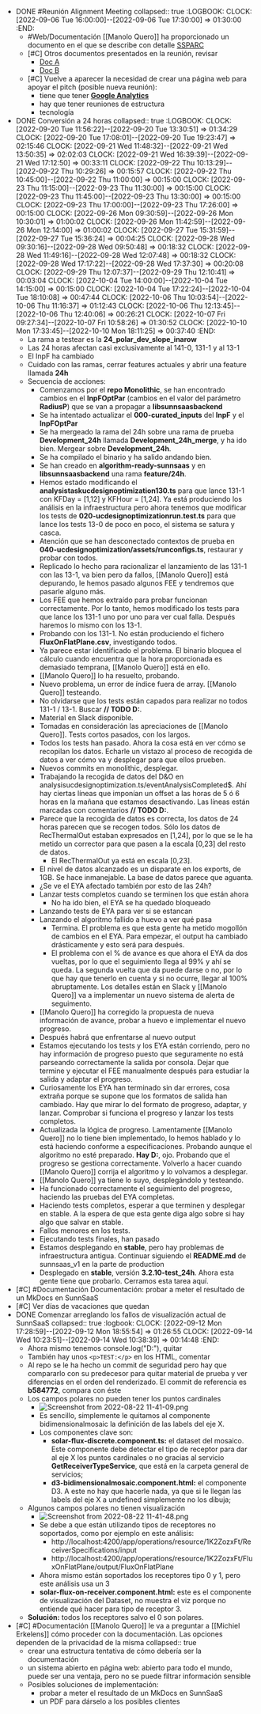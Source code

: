 - DONE #Reunión Alignment Meeting
  collapsed:: true
  :LOGBOOK:
  CLOCK: [2022-09-06 Tue 16:00:00]--[2022-09-06 Tue 17:30:00] =>  01:30:00
  :END:
  - #Web/Documentación [[Manolo Quero]] ha proporcionado un documento en el que se describe con detalle [SSPARC](https://docs.google.com/presentation/d/1fK81HX7OvGu6YDoDr6pp96g6NVgB9eA5946jOKIiwPw/edit#slide=id.g60a1ec3113_2_27)
  - [#C] Otros documentos presentados en la reunión, revisar
    - [Doc A](https://docs.google.com/presentation/d/1fK81HX7OvGu6YDoDr6pp96g6NVgB9eA5946jOKIiwPw/edit#slide=id.g60a1ec3113_2_27)
    - [Doc B](https://docs.google.com/document/d/1ni8YZ5L3ghywAQ5tfomGQUO13h7XElDWEUAJ0ySgbQw/edit)
  - [#C] Vuelve a aparecer la necesidad de crear una página web para apoyar el pitch (posible nueva reunión):
    - tiene que tener [**Google Analytics**](https://analytics.google.com/analytics/web/#/report-home/a119242697w176539699p175376432)
    - hay que tener reuniones de estructura
    - tecnología
- DONE Conversión a 24 horas
  collapsed:: true
  :LOGBOOK:
  CLOCK: [2022-09-20 Tue 11:56:22]--[2022-09-20 Tue 13:30:51] =>  01:34:29
  CLOCK: [2022-09-20 Tue 17:08:01]--[2022-09-20 Tue 19:23:47] =>  02:15:46
  CLOCK: [2022-09-21 Wed 11:48:32]--[2022-09-21 Wed 13:50:35] =>  02:02:03
  CLOCK: [2022-09-21 Wed 16:39:39]--[2022-09-21 Wed 17:12:50] =>  00:33:11
  CLOCK: [2022-09-22 Thu 10:13:29]--[2022-09-22 Thu 10:29:26] =>  00:15:57
  CLOCK: [2022-09-22 Thu 10:45:00]--[2022-09-22 Thu 11:00:00] =>  00:15:00
  CLOCK: [2022-09-23 Thu 11:15:00]--[2022-09-23 Thu 11:30:00] =>  00:15:00
  CLOCK: [2022-09-23 Thu 11:45:00]--[2022-09-23 Thu 13:30:00] =>  00:15:00
  CLOCK: [2022-09-23 Thu 17:00:00]--[2022-09-23 Thu 17:26:00] =>  00:15:00
  CLOCK: [2022-09-26 Mon 09:30:59]--[2022-09-26 Mon 10:30:01] =>  01:00:02
  CLOCK: [2022-09-26 Mon 11:42:59]--[2022-09-26 Mon 12:14:00] =>  01:00:02
  CLOCK: [2022-09-27 Tue 15:31:59]--[2022-09-27 Tue 15:36:24] =>  00:04:25
  CLOCK: [2022-09-28 Wed 09:30:16]--[2022-09-28 Wed 09:50:48] =>  00:18:32
  CLOCK: [2022-09-28 Wed 11:49:16]--[2022-09-28 Wed 12:07:48] =>  00:18:32
  CLOCK: [2022-09-28 Wed 17:17:22]--[2022-09-28 Wed 17:37:30] =>  00:20:08
  CLOCK: [2022-09-29 Thu 12:07:37]--[2022-09-29 Thu 12:10:41] =>  00:03:04
  CLOCK: [2022-10-04 Tue 14:00:00]--[2022-10-04 Tue 14:15:00] =>  00:15:00
  CLOCK: [2022-10-04 Tue 17:22:24]--[2022-10-04 Tue 18:10:08] =>  00:47:44
  CLOCK: [2022-10-06 Thu 10:03:54]--[2022-10-06 Thu 11:16:37] =>  01:12:43
  CLOCK: [2022-10-06 Thu 12:13:45]--[2022-10-06 Thu 12:40:06] =>  00:26:21
  CLOCK: [2022-10-07 Fri 09:27:34]--[2022-10-07 Fri 10:58:26] =>  01:30:52
  CLOCK: [2022-10-10 Mon 17:33:45]--[2022-10-10 Mon 18:11:25] =>  00:37:40
  :END:
  - La rama a testear es la **24_polar_dev_slope_inarow**
  - Las 24 horas afectan casi exclusivamente al 141-0, 131-1 y al 13-1
  - El InpF ha cambiado
  - Cuidado con las ramas, cerrar features actuales y abrir una feature llamada **24h**
  - Secuencia de acciones:
    - Comenzamos por el **repo Monolithic**, se han encontrado cambios en el **InpFOptPar** (cambios en el valor del parámetro **RadiusP**) que se van a propagar a  **libsunnsaasbackend**
    - Se ha intentado actualizar el **000-curated_inputs** del **InpF** y el **InpFOptPar**
    - Se ha mergeado la rama del 24h sobre una rama de prueba **Development_24h** llamada **Development_24h_merge**, y ha ido bien. Mergear sobre **Development_24h**.
    - Se ha compilado el binario y ha salido andando bien.
    - Se han creado en **algorithm-ready-sunnsaas** y en **libsunnsaasbackend** una rama **feature/24h**.
    - Hemos estado modificando el **analysistaskucdesignoptimization130.ts** para que lance 131-1 con KFDay = [1,12] y KFHour = [1,24]. Ya está produciendo los análisis en la infraestructura pero ahora tenemos que modificar los tests de **020-ucdesignoptimizationrun.test.ts** para que lance los tests 13-0 de poco en poco, el sistema se satura y casca.
    - Atención que se han desconectado contextos de prueba en **040-ucdesignoptimization/assets/runconfigs.ts**, restaurar y probar con todos.
    - Replicado lo hecho para racionalizar el lanzamiento de las 131-1 con las 13-1, va bien pero da fallos, [[Manolo Quero]] está depurando, le hemos pasado algunos FEE y tendremos que pasarle alguno más.
    - Los FEE que hemos extraído para probar funcionan correctamente. Por lo tanto, hemos modificado los tests para que lance los 131-1 uno por uno para ver cual falla. Después haremos lo mismo con los 13-1.
    - Probando con los 131-1. No están produciendo el fichero **FluxOnFlatPlane.csv**, investigando todos.
    - Ya parece estar identificado el problema. El binario bloquea el cálculo cuando encuentra que la hora proporcionada es demasiado temprana, [[Manolo Quero]] está en ello.
    - [[Manolo Quero]] lo ha resuelto, probando.
    - Nuevo problema, un error de índice fuera de array. [[Manolo Quero]] testeando.
    - No olvidarse que los tests están capados para realizar no todos 131-1 / 13-1. Buscar **// TODO D:**.
    - Material en Slack disponible.
    - Tomadas en consideración las apreciaciones de [[Manolo Quero]]. Tests cortos pasados, con los largos.
    - Todos los tests han pasado. Ahora la cosa está en ver cómo se recopilan los datos. Echarle un vistazo al proceso de recogida de datos a ver cómo va y desplegar para que ellos prueben.
    - Nuevos commits en monolithic, desplegar.
    - Trabajando la recogida de datos del D&O en analysisucdesignoptimization.ts/eventAnalysisCompleted$. Ahí hay ciertas líneas que imponían un offset a las horas de 5 ó 6 horas en la mañana que estamos desactivando. Las líneas están marcadas con comentarios **// TODO D:**.
    - Parece que la recogida de datos es correcta, los datos de 24 horas parecen que se recogen todos. Sólo los datos de RecThermalOut estaban expresados en [1,24], por lo que se le ha metido un corrector para que pasen a la escala [0,23] del resto de datos.
      - El RecThermalOut ya está en escala [0,23].
    - El nivel de datos alcanzado es un disparate en los exports, de 1GB. Se hace inmanejable. La base de datos parece que aguanta.
    - ¿Se ve el EYA afectado también por esto de las 24h?
    - Lanzar tests completos cuando se terminen los que están ahora
      - No ha ido bien, el EYA se ha quedado bloqueado
    - Lanzando tests de EYA para ver si se estancan
    - Lanzando el algoritmo fallido a huevo a ver qué pasa
      - Termina. El problema es que esta gente ha metido mogollón de cambios en el EYA. Para empezar, el output ha cambiado drásticamente y esto será para después.
      - El problema con el % de avance es que ahora el EYA da dos vueltas, por lo que el seguimiento llega al 99% y ahí se queda. La segunda vuelta que da puede darse o no, por lo que hay que tenerlo en cuenta y si no ocurre, llegar al 100% abruptamente. Los detalles están en Slack y [[Manolo Quero]] va a implementar un nuevo sistema de alerta de seguimento.
    - [[Manolo Quero]] ha corregido la propuesta de nueva información de avance, probar a huevo e implementar el nuevo progreso.
    - Después habrá que enfrentarse al nuevo output
    - Estamos ejecutando los tests y los EYA están corriendo, pero no hay información de progreso puesto que seguramente no está parseando correctamente la salida por consola. Dejar que termine y ejecutar el FEE manualmente después para estudiar la salida y adaptar el progreso.
    - Curiosamente los EYA han terminado sin dar errores, cosa extraña porque se supone que los formatos de salida han cambiado. Hay que mirar lo del formato de progreso, adaptar, y lanzar. Comprobar si funciona el progreso y lanzar los tests completos.
    - Actualizada la lógica de progreso. Lamentamente [[Manolo Quero]] no lo tiene bien implementado, lo hemos hablado y lo está haciendo conforme a especificaciones. Probando aunque el algoritmo no esté preparado. **Hay D:**, ojo. Probando que el progreso se gestiona correctamente. Volverlo a hacer cuando [[Manolo Quero]] corrija el algoritmo y lo volvamos a desplegar.
    - [[Manolo Quero]] ya tiene lo suyo, desplegándolo y testeando.
    - Ha funcionado correctamente el seguimiento del progreso, haciendo las pruebas del EYA completas.
    - Haciendo tests completos, esperar a que terminen y desplegar en stable. A la espera de que esta gente diga algo sobre si hay algo que salvar en stable.
    - Fallos menores en los tests.
    - Ejecutando tests finales, han pasado
    - Estamos desplegando en **stable**, pero hay problemas de infraestructura antigua. Continuar siguiendo el **README.md** de sunnsaas_v1 en la parte de production
    - Desplegado en **stable**, versión **3.2.10-test_24h**. Ahora esta gente tiene que probarlo. Cerramos esta tarea aquí.
- [#C] #Documentación Documentación: probar a meter el resultado de un MkDocs en SunnSaaS
- [#C] Ver días de vacaciones que quedan
- DONE Comenzar arreglando los fallos de visualización actual de SunnSaaS
  collapsed:: true
  :logbook:
  CLOCK: [2022-09-12 Mon 17:28:59]--[2022-09-12 Mon 18:55:54] =>  01:26:55
  CLOCK: [2022-09-14 Wed 10:23:51]--[2022-09-14 Wed 10:38:39] =>  00:14:48
  :END:
  - Ahora mismo tenemos console.log("D:"), quitar
  - También hay unos `<p>TEST:</p>` en los HTML, comentar
  - Al repo se le ha hecho un commit de seguridad pero hay que compararlo con su predecesor para quitar material de prueba y ver diferencias en el orden del renderizado. El commit de referencia es **b584772**, compara con éste
  - Los campos polares no pueden tener los puntos cardinales
    - ![Screenshot from 2022-08-22 11-41-09.png](../assets/Screenshot_from_2022-08-22_11-41-09_1662996915712_0.png)
    - Es sencillo, simplemente le quitamos al componente bidimensionalmosaic la definición de las labels del eje X.
    - Los componentes clave son:
      - **solar-flux-discrete.component.ts:** el dataset del mosaico. Este componente debe detectar el tipo de receptor para dar al eje X los puntos cardinales o no gracias al servicio **GetReceiverTypeService**, que está en la carpeta general de servicios;
      - **d3-bidimensionalmosaic.component.html:** el componente D3. A este no hay que hacerle nada, ya que si le llegan las labels del eje X a undefined simplemente no los dibuja;
  - Algunos campos polares no tienen visualización
    - ![Screenshot from 2022-08-22 11-41-48.png](../assets/Screenshot_from_2022-08-22_11-41-48_1662996979157_0.png)
    - Se debe a que están utilizando tipos de receptores no soportados, como por ejemplo en este análisis:
      - http://localhost:4200/app/operations/resource/1K2ZozxFt/ReceiverSpecifications/input
      - http://localhost:4200/app/operations/resource/1K2ZozxFt/FluxOnFlatPlane/output/FluxOnFlatPlane
    - Ahora mismo están soportados los receptores tipo 0 y 1, pero este análisis usa un 3
    - **solar-flux-on-receiver.component.html:** este es el componente de visualización del Dataset, no muestra el viz porque no entiende qué hacer para tipo de receptor 3.
  - **Solución:** todos los receptores salvo el 0 son polares.
- [#C] #Documentación [[Manolo Quero]] le va a preguntar a [[Michiel Erkelens]] cómo proceder con la documentación. Las opciones dependen de la privacidad de la misma
  collapsed:: true
  - crear una estructura tentativa de cómo debería ser la documentación
  - un sistema abierto en página web: abierto para todo el mundo, puede ser una ventaja, pero no se puede filtrar información sensible
  - Posibles soluciones de implementación:
    - probar a meter el resultado de un MkDocs en SunnSaaS
    - un PDF para dárselo a los posibles clientes
